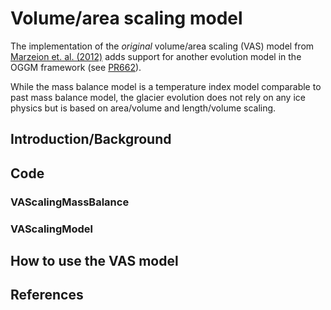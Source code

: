 # Volume/area scaling model

The implementation of the *original* volume/area scaling (VAS) model from [Marzeion et. al. (2012)][Marzeion 2102] adds support for another evolution model in the OGGM framework (see [PR662](https://github.com/OGGM/oggm/pull/662)).

While the mass balance model is a temperature index model comparable to past mass balance model, the glacier evolution does not rely on any ice physics but is based on area/volume and length/volume scaling.

## Introduction/Background



## Code



### VAScalingMassBalance

### VAScalingModel



## How to use the VAS model



## References

[Marzeion 2102]: http://www.the-cryosphere.net/6/1295/2012/	"Marzeion, B., Jarosch, A. H., and Hofer, M.: Past and future sea-level change from the surface mass balance of glaciers, The Cryosphere, 6, 1295-1322, https://doi.org/10.5194/tc-6-1295-2012, 2012."